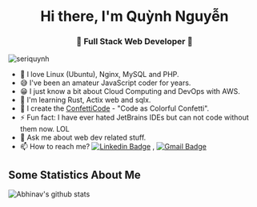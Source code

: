 
<h1 align="center"> Hi there, I'm Quỳnh Nguyễn</h1>
<h3 align="center">🚀 Full Stack Web Developer 🚀</h3>

<p align="left"> <img src="https://komarev.com/ghpvc/?username=seriquynh" alt="seriquynh" /> </p>

- 💖 I love Linux (Ubuntu), Nginx, MySQL and PHP.
- 😅 I've been an amateur JavaScript coder for years.
- 😁 I just know a bit about Cloud Computing and DevOps with AWS.
- 🔭 I'm learning Rust, Actix web and sqlx.
- 🎊 I create the [ConfettiCode](https://github.com/confetticode) - "Code as Colorful Confetti".
- ⚡ Fun fact: I have ever hated JetBrains IDEs but can not code without them now. LOL
- 💬 Ask me about web dev related stuff.
- 📫 How to reach me? [![Linkedin Badge](https://img.shields.io/badge/-LinkedIn-blue?style=flat-square&logo=Linkedin&logoColor=white&link=)](https://www.linkedin.com/in/seriquynh/) 
, [![Gmail Badge](https://img.shields.io/badge/-Gmail-c14438?style=flat-square&logo=Gmail&logoColor=white&link=mailto:shuklaraghav321.com)](mailto:seriquynh@gmail.com)

## Some Statistics About Me
![Abhinav's github stats](https://github-readme-stats.vercel.app/api?username=seriquynh&include_all_commits=true&count_private=true&show_owner=true&show_icons=true&theme=merko)<br>
